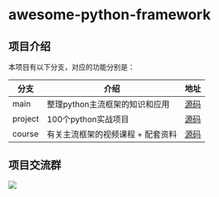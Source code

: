 # awesome-python-framework


## 项目介绍
本项目有以下分支，对应的功能分别是：


| 分支 | 介绍       | 地址 |
| ---- | -------------- | -------- |
| main    | 整理python主流框架的知识和应用 | [源码](https://github.com/CoderWanFeng/awesome-python-framework/)     |
| project    | 100个python实战项目 | [源码](https://github.com/CoderWanFeng/awesome-python-framework/tree/project)     |
| course    | 有关主流框架的视频课程 + 配套资料 | [源码](https://github.com/CoderWanFeng/awesome-python-framework/tree/course)     |

## 项目交流群

![](https://www.python-office.com/api/img-cdn/group/0816.jpg)
